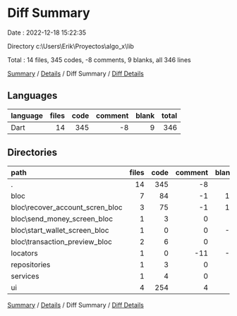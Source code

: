 # Diff Summary

Date : 2022-12-18 15:22:35

Directory c:\\Users\\Erik\\Proyectos\\algo_x\\lib

Total : 14 files,  345 codes, -8 comments, 9 blanks, all 346 lines

[Summary](results.md) / [Details](details.md) / Diff Summary / [Diff Details](diff-details.md)

## Languages
| language | files | code | comment | blank | total |
| :--- | ---: | ---: | ---: | ---: | ---: |
| Dart | 14 | 345 | -8 | 9 | 346 |

## Directories
| path | files | code | comment | blank | total |
| :--- | ---: | ---: | ---: | ---: | ---: |
| . | 14 | 345 | -8 | 9 | 346 |
| bloc | 7 | 84 | -1 | 14 | 97 |
| bloc\\recover_account_scren_bloc | 3 | 75 | -1 | 12 | 86 |
| bloc\\send_money_screen_bloc | 1 | 3 | 0 | 2 | 5 |
| bloc\\start_wallet_screen_bloc | 1 | 0 | 0 | -1 | -1 |
| bloc\\transaction_preview_bloc | 2 | 6 | 0 | 1 | 7 |
| locators | 1 | 0 | -11 | -8 | -19 |
| repositories | 1 | 3 | 0 | 1 | 4 |
| services | 1 | 4 | 0 | 1 | 5 |
| ui | 4 | 254 | 4 | 1 | 259 |

[Summary](results.md) / [Details](details.md) / Diff Summary / [Diff Details](diff-details.md)